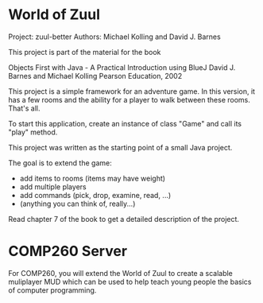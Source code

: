 # World of Zuul

Project: zuul-better
Authors: Michael Kolling and David J. Barnes

This project is part of the material for the book

   Objects First with Java - A Practical Introduction using BlueJ
   David J. Barnes and Michael Kolling
   Pearson Education, 2002
   
This project is a simple framework for an adventure game. In this version,
it has a few rooms and the ability for a player to walk between these rooms.
That's all.

To start this application, create an instance of class "Game" and call its
"play" method.

This project was written as the starting point of a small Java project.

The goal is to extend the game:

  - add items to rooms (items may have weight)
  - add multiple players
  - add commands (pick, drop, examine, read, ...)
  - (anything you can think of, really...)

Read chapter 7 of the book to get a detailed description of the project.

# COMP260 Server

For COMP260, you will extend the World of Zuul to create a scalable muliplayer MUD which can be used to help teach young people the basics of computer programming.